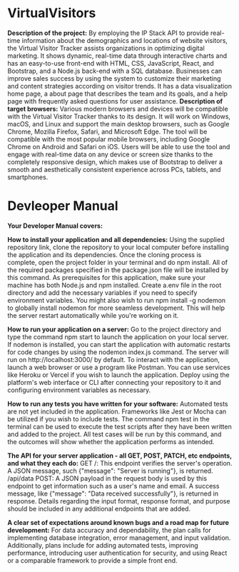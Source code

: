# VirtualVisitors
**Description of the project:** By employing the IP Stack API to provide real-time information about the demographics and locations of website visitors, the Virtual Visitor Tracker assists organizations in optimizing digital marketing. It shows dynamic, real-time data through interactive charts and has an easy-to-use front-end with HTML, CSS, JavaScript, React, and Bootstrap, and a Node.js back-end with a SQL database. Businesses can improve sales success by using the system to customize their marketing and content strategies according on visitor trends. It has a data visualization home page, a about page that describes the team and its goals, and a help page with frequently asked questions for user assistance.
**Description of target browsers:** Various modern browsers and devices will be compatible with the Virtual Visitor Tracker thanks to its design. It will work on Windows, macOS, and Linux and support the main desktop browsers, such as Google Chrome, Mozilla Firefox, Safari, and Microsoft Edge. The tool will be compatible with the most popular mobile browsers, including Google Chrome on Android and Safari on iOS. Users will be able to use the tool and engage with real-time data on any device or screen size thanks to the completely responsive design, which makes use of Bootstrap to deliver a smooth and aesthetically consistent experience across PCs, tablets, and smartphones.

# Devleoper Manual

**Your Developer Manual covers:**

**How to install your application and all dependencies:**
Using the supplied repository link, clone the repository to your local computer before installing the application and its dependencies. Once the cloning process is complete, open the project folder in your terminal and do npm install. All of the required packages specified in the package.json file will be installed by this command. As prerequisites for this application, make sure your machine has both Node.js and npm installed. Create a.env file in the root directory and add the necessary variables if you need to specify environment variables. You might also wish to run npm install -g nodemon to globally install nodemon for more seamless development. This will help the server restart automatically while you're working on it.

**How to run your application on a server:**
Go to the project directory and type the command npm start to launch the application on your local server. If nodemon is installed, you can start the application with automatic restarts for code changes by using the nodemon index.js command. The server will run on http://localhost:3000/ by default. To interact with the application, launch a web browser or use a program like Postman. You can use services like Heroku or Vercel if you wish to launch the application. Deploy using the platform's web interface or CLI after connecting your repository to it and configuring environment variables as necessary.

**How to run any tests you have written for your software:**
Automated tests are not yet included in the application. Frameworks like Jest or Mocha can be utilized if you wish to include tests. The command npm test in the terminal can be used to execute the test scripts after they have been written and added to the project. All test cases will be run by this command, and the outcomes will show whether the application performs as intended.

**The API for your server application - all GET, POST, PATCH, etc endpoints, and what they each do:**
GET /: This endpoint verifies the server's operation. A JSON message, such {"message": "Server is running"}, is returned.
/api/data POST: A JSON payload in the request body is used by this endpoint to get information such as a user's name and email. A success message, like {"message": "Data received successfully"}, is returned in response.
Details regarding the input format, response format, and purpose should be included in any additional endpoints that are added.

**A clear set of expectations around known bugs and a road map for future development:**
For data accuracy and dependability, the plan calls for implementing database integration, error management, and input validation. Additionally, plans include for adding automated tests, improving performance, introducing user authentication for security, and using React or a comparable framework to provide a simple front end.
